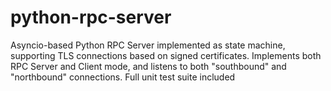# python-rpc-server
Asyncio-based Python RPC Server implemented as state machine, supporting TLS connections based on signed certificates. Implements both RPC Server and Client mode, and listens to both "southbound" and "northbound" connections. Full unit test suite included
